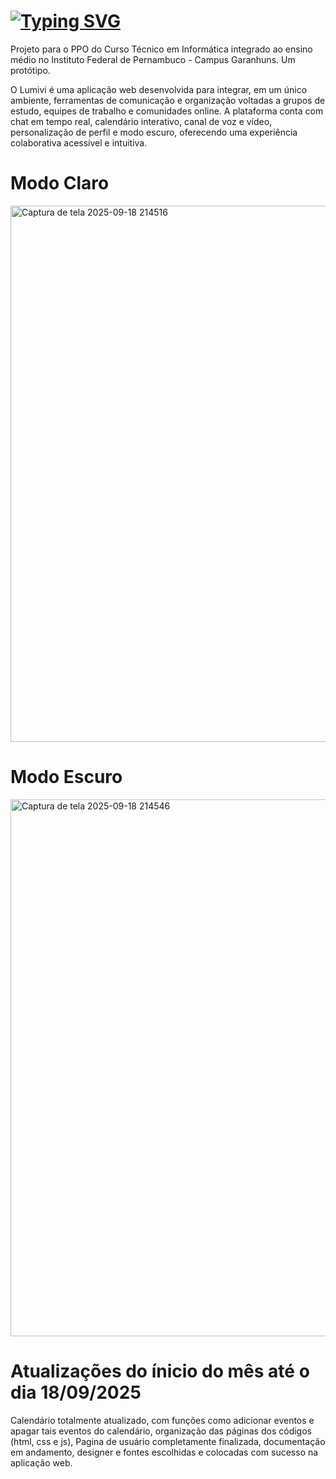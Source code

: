 # [![Typing SVG](https://readme-typing-svg.demolab.com?font=Fira+Code&pause=1000&color=F7F7F7&center=true&width=435&lines=%F0%9F%8C%B8+PROJETO+LUMIVI+%F0%9F%8C%B8)](https://git.io/typing-svg)
Projeto para o PPO do Curso Técnico em Informática integrado ao ensino médio no Instituto Federal de Pernambuco - Campus Garanhuns. Um protótipo.

O Lumivi é uma aplicação web desenvolvida para integrar, em um único ambiente, ferramentas de comunicação e organização voltadas a grupos de estudo, equipes de trabalho e comunidades online. A plataforma conta com chat em tempo real, calendário interativo, canal de voz e vídeo, personalização de perfil e modo escuro, oferecendo uma experiência colaborativa acessível e intuitiva.

# Modo Claro 
<img width="1918" height="858" alt="Captura de tela 2025-09-18 214516" src="https://github.com/user-attachments/assets/60fbb0ea-d6f5-4f86-bef8-e3c3a7ec8b2e" />

# Modo Escuro 
<img width="1919" height="859" alt="Captura de tela 2025-09-18 214546" src="https://github.com/user-attachments/assets/35c6845f-d18f-4f13-bf6a-e023008035aa" />

# Atualizações do ínicio do mês até o dia 18/09/2025 
Calendário totalmente atualizado, com funções como adicionar eventos e apagar tais eventos do calendário, organização das páginas dos códigos (html, css e js), Pagina de usuário completamente finalizada, documentação em andamento, designer e fontes escolhidas e colocadas com sucesso na aplicação web. 
